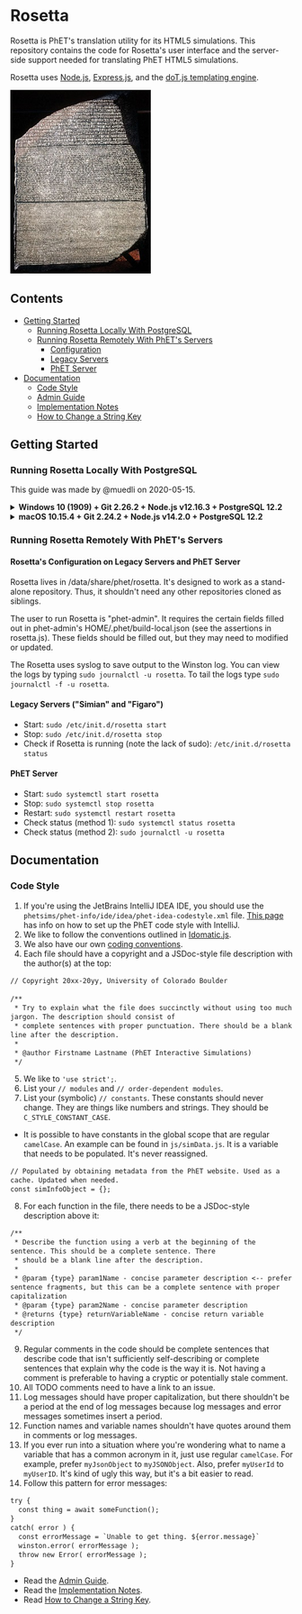 # Rosetta

Rosetta is PhET's translation utility for its HTML5 simulations. This repository contains the code for Rosetta's
user interface and the server-side support needed for translating PhET HTML5 simulations.

Rosetta uses [Node.js](https://nodejs.org/en/), [Express.js](https://expressjs.com/), and the [doT.js templating engine](https://olado.github.io/doT/index.html).

![Rosetta Stone](./img/rosetta.jpg)

## Contents

* [Getting Started](https://github.com/phetsims/rosetta#getting-started)
  * [Running Rosetta Locally With PostgreSQL](https://github.com/phetsims/rosetta#running-rosetta-locally-with-postgresql)
  * [Running Rosetta Remotely With PhET's Servers](https://github.com/phetsims/rosetta#running-rosetta-remotely-with-phets-servers)
    * [Configuration](https://github.com/phetsims/rosetta#rosettas-configuration-on-legacy-servers-and-phet-server)
    * [Legacy Servers](https://github.com/phetsims/rosetta#legacy-servers-simian-and-figaro)
    * [PhET Server](https://github.com/phetsims/rosetta#phet-server)
* [Documentation](https://github.com/phetsims/rosetta#documentation)
  * [Code Style](https://github.com/phetsims/rosetta#code-style)
  * [Admin Guide](https://github.com/phetsims/rosetta/blob/master/doc/admin-guide.md)
  * [Implementation Notes](https://github.com/phetsims/rosetta/blob/master/doc/implementation-notes.md)
  * [How to Change a String Key](https://github.com/phetsims/rosetta/blob/master/doc/how-to-change-a-string-key.md)

## Getting Started

### Running Rosetta Locally With PostgreSQL

This guide was made by @muedli on 2020-05-15.

<details>
<summary><b>Windows 10 (1909) + Git 2.26.2 + Node.js v12.16.3 + PostgreSQL 12.2</b></summary>

1. Get your GitHub account set up with phetsims.
2. Install and set up Git. Default installation options should be fine.
  (I used [Chocolatey](https://chocolatey.org/).)
3. Install Node.js. Default installation options should be fine.
  (Again, I used [Chocolatey](https://chocolatey.org/).)
4. Install PostgreSQL. Defualt installation options should be fine. Make sure
  you have the password that you set or was set for you during installation.
  (Again, I used [Chocolatey](https://chocolatey.org/).)
5. Clone the phetsims/rosetta repository.
6. In the rosetta directory on your machine, run `npm install`.
7. Open the SQL shell. (In my case, an SQL shell was installed when I installed PostgreSQL.)
8. Make a database for Rosetta by running `CREATE DATABASE rosetta;`.
9. Switch to the rosetta database.
10. Run the rosetta/dev/init.sql script with `\i '{path-to-your-copy-of-rosetta}/rosetta/dev/init.sql';` .
    (Note how the file path is in single quotes and the slashes are forward slashes, not
    backward slashes.
11. I (@muedli) ran into an issue when trying to put Chinese characters in a test translation. If you try to
    `SELECT * FROM saved_translations;` without having `SET client_encoding TO 'UTF8';`, you'll get an error along the
    lines of
    `character with byte sequence 0xe5 0x8a 0x9b in encoding "UTF8" has no equivalent in encoding "WIN1252"`. Thus,
    you should `SET client_encoding TO 'UTF8';`. Unfortunately, you still can't view the characters in the SQL shell.
    (There might be a solution to this, but I haven't figured it out yet.) See
    [this Stack Overflow question](https://stackoverflow.com/questions/38481829/postgresql-character-with-byte-sequence-0xc2-0x81-in-encoding-utf8-has-no-equ)
    for more information.
12. In the correct directory (`C:\Users\{username}\` on Windows), `mkdir .phet/`.
13. In `.phet/`, make `rosetta-config.json` with the following:
```
{
  "githubUsername": "phet-dev",
  "githubPassword": "{phet-dev-password-here}",
  "buildServerAuthorizationCode": "{code-here}",
  "serverToken": "{token-here}",
  "productionServerURL": "https://ox-dev.colorado.edu",
  "enabled": true,
  "rosettaSessionSecret": "{any-string-for-testing}",
  "stringStorageDbHost": "localhost",
  "stringStorageDbPort": "5432",
  "stringStorageDbName": "rosetta",
  "stringStorageDbUser": "{user-here}",
  "stringStorageDbPass": "{your-postgres-password-here}",
  "loggingLevel": "debug",
  "babelBranch": "tests",
  "performStringCommits": false,
  "sendBuildRequests": false
}
```
14. In the rosetta directory, run `npm run dev`. (For some reason, as of this writing, Git Bash doesn't let you kill the 
    process with ctrl + c. Thus, I've been using `taskkill /F /IM node.exe` in cmd. There's probably
    a more graceful way to do this.)
15. Open your browser to the port specified by `LISTEN_PORT` in rosetta.js, which, as of
    this writing, is 16372. (http://localhost:16372.)
    
</details>

<details>
<summary><b>macOS 10.15.4 + Git 2.24.2 + Node.js v14.2.0 + PostgreSQL 12.2</b></summary>

1. Get your GitHub account set up with phetsims.
2. You should have Git pre-installed.
3. Install Node.js. (I recommend using [Homebrew](https://brew.sh/).)
4. Install PostgreSQL. (Again, I recommend using [Homebrew](https://brew.sh/).)
5. Clone the phetsims/rosetta repository.
6. In the rosetta directory on your machine, run `npm install`.
7. Start your server using `pg_ctl -D /usr/local/var/postgres start`.
8. To enter the SQL shell, run `psql {username-for-database}`.
9. Create the rosetta database, `create database rosetta;`.
10. Connect to the database by running `\connect rosetta;`.
11. Run the rosetta/dev/init.sql script with `\i {path-to-your-copy-of-rosetta}/rosetta/dev/init.sql;` .
    (I don't think macOS needs the single quotes that are necessary on Windows.)
12. In the correct directory (`/Users/{username}/` on macOS), `mkdir .phet/`.
13. In `.phet/`, make rosetta-config.json with the following:
```
{
  "githubUsername": "phet-dev",
  "githubPassword": "{phet-dev-password-here}",
  "buildServerAuthorizationCode": "{code-here}",
  "serverToken": "{token-here}",
  "productionServerURL": "https://ox-dev.colorado.edu",
  "enabled": true,
  "rosettaSessionSecret": "{any-string-for-testing}",
  "stringStorageDbHost": "localhost",
  "stringStorageDbPort": "5432",
  "stringStorageDbName": "rosetta",
  "stringStorageDbUser": "{user-here}",
  "stringStorageDbPass": "{your-postgres-password-here}",
  "loggingLevel": "debug",
  "babelBranch": "tests",
  "performStringCommits": false,
  "sendBuildRequests": false
}
```
14. Make sure your database username and password are correct in the config. In my
    case, the username was "liam" (my computer username). As of this writing the default
    behavior is to use the computer username and not to set a password. You'll need to set
    a password because there is code asserting that a password exists. To create a password,
    type `ALTER USER your-username WITH PASSWORD 'password';`.
15. In the rosetta directory, run `npm run dev`.
16. Open your browser to the port specified by `LISTEN_PORT` in rosetta.js, which, as of
    this writing, is 16372. (http://localhost:16372.)
    
</details>

### Running Rosetta Remotely With PhET's Servers

#### Rosetta's Configuration on Legacy Servers and PhET Server

Rosetta lives in /data/share/phet/rosetta. It's designed to work as a stand-alone repository.
Thus, it shouldn't need any other repositories cloned as siblings.

The user to run Rosetta is "phet-admin". It requires the certain fields filled out in
phet-admin's HOME/.phet/build-local.json (see the assertions in rosetta.js). These fields
should be filled out, but they may need to modified or updated.

The Rosetta uses syslog to save output to the Winston log. You can view the logs by typing
`sudo journalctl -u rosetta`. To tail the logs type `sudo journalctl -f -u rosetta`.

#### Legacy Servers ("Simian" and "Figaro") 

* Start: `sudo /etc/init.d/rosetta start`
* Stop: `sudo /etc/init.d/rosetta stop`
* Check if Rosetta is running (note the lack of sudo): `/etc/init.d/rosetta status`

#### PhET Server

* Start: `sudo systemctl start rosetta`
* Stop: `sudo systemctl stop rosetta`
* Restart: `sudo systemctl restart rosetta`
* Check status (method 1): `sudo systemctl status rosetta`
* Check status (method 2): `sudo journalctl -u rosetta`

## Documentation

### Code Style

1. If you're using the JetBrains IntelliJ IDEA IDE, you should use the
`phetsims/phet-info/ide/idea/phet-idea-codestyle.xml` file. [This page](https://www.jetbrains.com/help/idea/configuring-code-style.html)
has info on how to set up the PhET code style with IntelliJ.
2. We like to follow the conventions outlined in [Idomatic.js](https://github.com/rwaldron/idiomatic.js/).
3. We also have our own [coding conventions](https://github.com/phetsims/phet-info/blob/master/checklists/code_review_checklist.md#coding-conventions).
4. Each file should have a copyright and a JSDoc-style file description with the author(s) at the top:
```
// Copyright 20xx-20yy, University of Colorado Boulder

/**
 * Try to explain what the file does succinctly without using too much jargon. The description should consist of
 * complete sentences with proper punctuation. There should be a blank line after the description.
 * 
 * @author Firstname Lastname (PhET Interactive Simulations)
 */
```
5. We like to `'use strict';`.
6. List your `// modules` and `// order-dependent modules`.
7. List your (symbolic) `// constants`. These constants should never change. They are things like numbers and strings.
They should be `C_STYLE_CONSTANT_CASE`.
  * It is possible to have constants in the global scope that are regular `camelCase`. An
  example can be found in `js/simData.js`. It is a variable that needs to be populated. It's never reassigned.
  ```
  // Populated by obtaining metadata from the PhET website. Used as a cache. Updated when needed.
  const simInfoObject = {};
  ```
8. For each function in the file, there needs to be a JSDoc-style description above it:
```
/**
 * Describe the function using a verb at the beginning of the sentence. This should be a complete sentence. There
 * should be a blank line after the description.
 *
 * @param {type} param1Name - concise parameter description <-- prefer sentence fragments, but this can be a complete sentence with proper capitalization
 * @param {type} param2Name - concise parameter description
 * @returns {type} returnVariableName - concise return variable description
 */
```
9. Regular comments in the code should be complete sentences that describe code that isn't sufficiently self-describing
or complete sentences that explain why the code is the way it is. Not having a comment is preferable to having a
cryptic or potentially stale comment.
10. All TODO comments need to have a link to an issue.
11. Log messages should have proper capitalization, but there shouldn't be a period at the end of log messages because
log messages and error messages sometimes insert a period.
12. Function names and variable names shouldn't have quotes around them in comments or log messages.
13. If you ever run into a situation where you're wondering what to name a variable that has a common acronym in it,
just use regular `camelCase`. For example, prefer `myJsonObject` to `myJSONObject`. Also, prefer `myUserId` to
`myUserID`. It's kind of ugly this way, but it's a bit easier to read.
14. Follow this pattern for error messages:
```
try {
  const thing = await someFunction();
}
catch( error ) {
  const errorMessage = `Unable to get thing. ${error.message}`
  winston.error( errorMessage );
  throw new Error( errorMessage );
}
```

* Read the [Admin Guide](https://github.com/phetsims/rosetta/blob/master/doc/admin-guide.md).
* Read the [Implementation Notes](https://github.com/phetsims/rosetta/blob/master/doc/implementation-notes.md).
* Read [How to Change a String Key](https://github.com/phetsims/rosetta/blob/master/doc/how-to-change-a-string-key.md).
